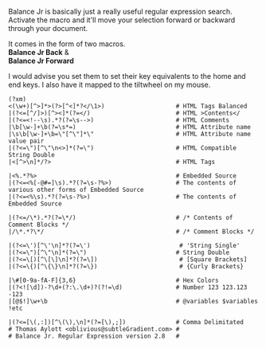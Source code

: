 Balance Jr is basically just a really useful regular expression search. Activate the macro and it'll move your selection forward or backward through your document.

It comes in the form of two macros.  
**Balance Jr Back** &  
**Balance Jr Forward**

I would advise you set them to set their key equivalents to the home and end keys. I also have it mapped to the tiltwheel on my mouse.

	(?xm)
	<(\w+)[^>]*>(?>[^<]*?</\1>)                    # HTML Tags Balanced
	|(?<=[^/]>)[^><]*(?=</)                        # HTML >Contents</
	|(?<=<!--\s).*?(?=\s-->)                       # HTML Comments
	|\b[\w-]+\b(?=\s*=)                            # HTML Attribute name
	|\s\b[\w-]+\b=\"[^\"]*\"                       # HTML Attribute name value pair
	|(?<=\")[^\"\n<>]*(?=\")                       # HTML Compatible String Double
	|<[^>\n]*/?>                                   # HTML Tags
	
	|<%.*?%>                                       # Embedded Source
	|(?<=<%[-@#=]\s).*?(?=\s-?%>)                  # The contents of various other forms of Embedded Source
	|(?<=<%\s).*?(?=\s-?%>)                        # The contents of Embedded Source
	
	|(?<=/\*).*?(?=\*/)                            # /* Contents of Comment Blocks */
	|/\*.*?\*/                                     # /* Comment Blocks */
	
	|(?<=\')[^\'\n]*?(?=\')                         # 'String Single'
	|(?<=\")[^\"\n]*(?=\")                         # String Double
	|(?<=\[)[^\[\]\n]*?(?=\])                       # [Square Brackets]
	|(?<=\{)[^\{\}\n]*?(?=\})                       # {Curly Brackets}
	
	|\#[0-9a-fA-F]{3,6}                            # Hex Colors
	|(?<![\d])-?\d+(?:\.\d+)?(?!=\d)               # Number 123 123.123 -123
	|[@$!]\w+\b                                    # @variables $variables !etc
	
	|(?<=[\(,:])[^\(\),\n]*(?=[\),;])              # Comma Delimitated
	# Thomas Aylott <oblivious@subtleGradient.com> #
	# Balance Jr. Regular Expression version 2.8   #